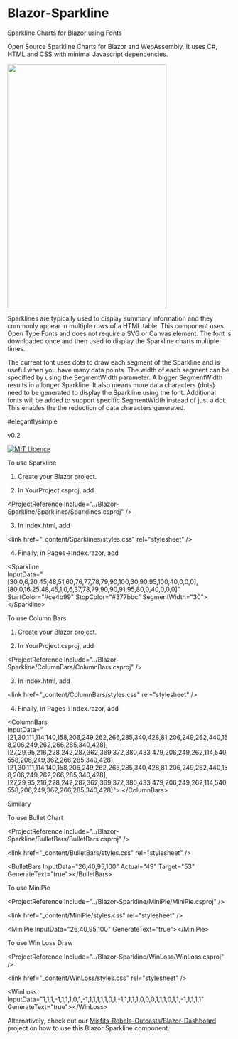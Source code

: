 # Blazor-Sparkline
Sparkline Charts for Blazor using Fonts

Open Source Sparkline Charts for Blazor and WebAssembly. It uses C#, HTML and CSS with minimal Javascript dependencies. 

<p>
<img width="358" height="550"  src=https://webassemblyman.com/blazor/images/blazorsparklines.png />
</p>   

Sparklines are typically used to display summary information and they commonly appear in multiple rows of a HTML table. 
This component uses Open Type Fonts and does not require a SVG or Canvas element. The font is downloaded once and then used to display the Sparkline charts multiple times.

The current font uses dots to draw each segment of the Sparkline and is useful when you have many data points. The width of each segment can be specified by using the SegmentWidth parameter. A bigger SegmentWidth results in a longer Sparkline. It also means more data characters (dots) need to be generated to display the Sparkline using the font. Additional fonts will be added to support specific SegmentWidth instead of just a dot. This enables the the reduction of data characters generated.

&num;elegantlysimple

v0.2

[![MIT Licence](https://www.webassemblyman.com/images/mitlicense.png)](https://www.webassemblyman.com/MITLicense.txt)

To use Sparkline

1. Create your Blazor project.

2. In YourProject.csproj, add

&lt;ProjectReference Include="../Blazor-Sparkline/Sparklines/Sparklines.csproj" />

3. In index.html, add

&lt;link href="_content/Sparklines/styles.css" rel="stylesheet" />

4. Finally, in Pages->Index.razor, add

&lt;Sparkline <br />
  InputData="[30,0,6,20,45,48,51,60,76,77,78,79,90,100,30,90,95,100,40,0,0,0],<br />[80,0,16,25,48,45,1,0,6,37,78,79,90,90,91,95,80,0,40,0,0,0]" <br />StartColor="#ce4b99" StopColor="#377bbc" SegmentWidth="30"><br />
&lt;/Sparkline>

To use Column Bars

1. Create your Blazor project.

2. In YourProject.csproj, add

&lt;ProjectReference Include="../Blazor-Sparkline/ColumnBars/ColumnBars.csproj" />

3. In index.html, add

&lt;link href="_content/ColumnBars/styles.css" rel="stylesheet" />

4. Finally, in Pages->Index.razor, add

&lt;ColumnBars <br /> 
InputData="[21,30,111,114,140,158,206,249,262,266,285,340,428,81,206,249,262,440,158,206,249,262,266,285,340,428], <br />[27,29,95,216,228,242,287,362,369,372,380,433,479,206,249,262,114,540,558,206,249,362,266,285,340,428], <br />[21,30,111,114,140,158,206,249,262,266,285,340,428,81,206,249,262,440,158,206,249,262,266,285,340,428], <br />[27,29,95,216,228,242,287,362,369,372,380,433,479,206,249,262,114,540,558,206,249,362,266,285,340,428]">
&lt;/ColumnBars>

Similary

To use Bullet Chart

&lt;ProjectReference Include="../Blazor-Sparkline/BulletBars/BulletBars.csproj" />

&lt;link href="_content/BulletBars/styles.css" rel="stylesheet" />

&lt;BulletBars InputData="26,40,95,100" Actual="49" Target="53"  GenerateText="true">&lt;/BulletBars>

To use MiniPie

&lt;ProjectReference Include="../Blazor-Sparkline/MiniPie/MiniPie.csproj" />

&lt;link href="_content/MiniPie/styles.css" rel="stylesheet" />

&lt;MiniPie InputData="26,40,95,100" GenerateText="true">&lt;/MiniPie>

To use Win Loss Draw

&lt;ProjectReference Include="../Blazor-Sparkline/WinLoss/WinLoss.csproj" />

&lt;link href="_content/WinLoss/styles.css" rel="stylesheet" />

&lt;WinLoss InputData="1,1,1,-1,1,1,1,0,1,-1,1,1,1,1,1,0,1,-1,1,1,1,1,0,0,0,1,1,1,0,1,1,-1,1,1,1,1" GenerateText="true">&lt;/WinLoss>

Alternatively, check out our [Misfits-Rebels-Outcasts/Blazor-Dashboard](https://github.com/Misfits-Rebels-Outcasts/Blazor-Dashboard) project on how to use this Blazor Sparkline component.
